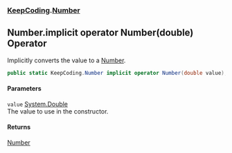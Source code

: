 ### [KeepCoding](KeepCoding.md 'KeepCoding').[Number](KeepCoding_Number.md 'KeepCoding.Number')
## Number.implicit operator Number(double) Operator
Implicitly converts the value to a [Number](KeepCoding_Number.md 'KeepCoding.Number').  
```csharp
public static KeepCoding.Number implicit operator Number(double value);
```
#### Parameters
<a name='KeepCoding_Number_op_ImplicitKeepCoding_Number(double)_value'></a>
`value` [System.Double](https://docs.microsoft.com/en-us/dotnet/api/System.Double 'System.Double')  
The value to use in the constructor.
  
#### Returns
[Number](KeepCoding_Number.md 'KeepCoding.Number')  
